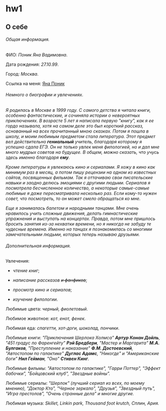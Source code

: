 # hw1
## О себе

###### Общая информация.

ФИО: *Поник Яна Вадимовна*.

Дата рождения: *27.10.99*.

Город: *Москва*.

Ссылка на меня: [Яна Поник](https://vk.com/id136879688)

###### Немного о биографии и увлечениях.

*Я родилась в Москве в 1999 году. С самого детства я читала книги, особенно фантастические, и сочиняла истории о невероятных приключениях. В возрасте 5 лет я написала первую "книгу", как я ее гордо называла, хотя на самом деле это был короткий рассказ, основанный на всех прочитанный мною сказках. Потом я пошла в школу, и моим любимым предметом стала литература. Этот предмет вел действительно **гениальный** учитель, благодаря которому я успешно сдала ЕГЭ. Он не только увлек меня филологией, но и дал мне много мудрых советов на будущее. В общем, можно сказать, что учусь здесь именно благодаря **ему**.*

*Кроме литературы я увлекаюсь кино и сериалами. Я хожу в кино как минимум раз в месяц, а потом пишу рецензии на одном из известных сайтов, посвященных фильмам. Так я оттачиваю свои писательские навыки и заодно делюсь эмоциями с другими людьми. Сериалов я посмотрела бесчисленное количество, а некоторые самые-самые любимые я даже пересматривала несколько раз. Если кому-то нужен совет, что посмотреть, то он может смело обращаться ко мне.*

*Еще я занималась балетом и народными танцами. Мне очень нравилось учить сложные движения, делать гимнастические упражнения и выступать на концертах. Правда, потом мне пришлось бросить занятия из-за нехватки времени, но я никогда не забуду те чудесные времена. Именно на танцах я познакомилась со многими замечательными людьми, которых теперь называю друзьями.*

###### Дополнительная информация.

Увлечения:

- *чтение книг*;

- *написание рассказов ~~и фанфиков~~*;

- *просмотр кино и сериалов*;

- *изучение филологии*.

Любимые цвета: *черный, фиолетовый*.

Любимое животное: *кот, енот, фенек*.

Любимая еда: *спагетти, хот-доги, шоколад, пончики*.

Любимые книги: *"Приключения Шерлока Холмса" **Артур Конан Дойль**,  "451 градус по Фаренгейту" **Рэй Бредбери**, "Мастер и Маргарита" **М.А. Булгаков**, "Преступление и наказание" **Ф.М. Достоевский**, "Автостопом по галактике" **Дуглас Адамс**, "Никогде" и "Американские боги" **Нил Гейман**, "Оно" **Стивен Кинг**.*

Любимые фильмы: *"Автостопом по галактике", "Гарри Поттер", "Эффект бабочки", "Бойцовский клуб", "Звездные войны".*

Любимые сериалы: *"Шерлок" (лучший сериал из всех, по моему мнению), "Доктор Кто", "Черное зеркало", "Друзья", "Звездный путь", "Игра престолов", "Очень странные дела" и многие другие.*

Любимая музыка: *Skillet, Linkin park, Thousand foot krutch, Сплин, Ария.*
